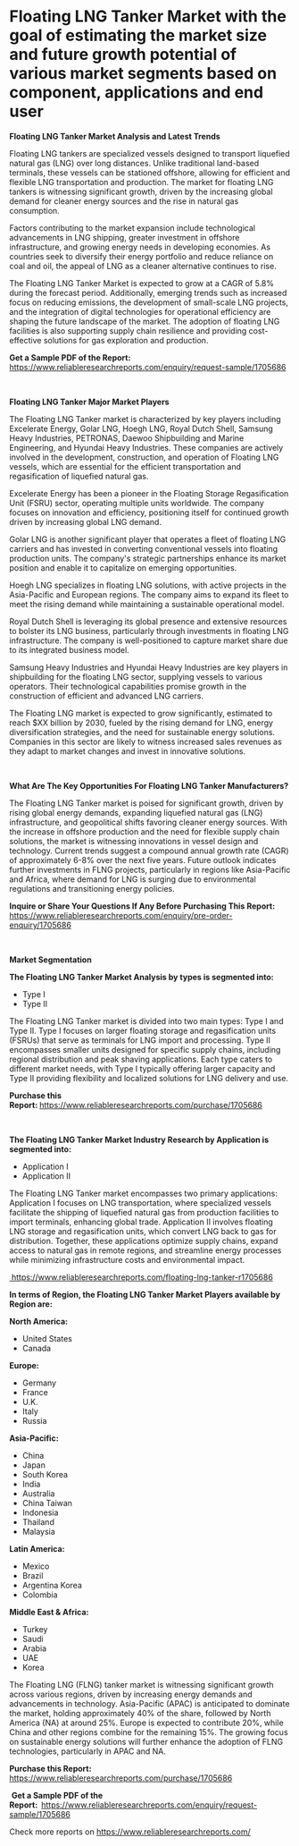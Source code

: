 <p><h1>Floating LNG Tanker Market with the goal of estimating the market size and future growth potential of various market segments based on component, applications and end user</h1></p><p><strong>Floating LNG Tanker Market Analysis and Latest Trends</strong></p>
<p><p>Floating LNG tankers are specialized vessels designed to transport liquefied natural gas (LNG) over long distances. Unlike traditional land-based terminals, these vessels can be stationed offshore, allowing for efficient and flexible LNG transportation and production. The market for floating LNG tankers is witnessing significant growth, driven by the increasing global demand for cleaner energy sources and the rise in natural gas consumption.</p><p>Factors contributing to the market expansion include technological advancements in LNG shipping, greater investment in offshore infrastructure, and growing energy needs in developing economies. As countries seek to diversify their energy portfolio and reduce reliance on coal and oil, the appeal of LNG as a cleaner alternative continues to rise.</p><p>The Floating LNG Tanker Market is expected to grow at a CAGR of 5.8% during the forecast period. Additionally, emerging trends such as increased focus on reducing emissions, the development of small-scale LNG projects, and the integration of digital technologies for operational efficiency are shaping the future landscape of the market. The adoption of floating LNG facilities is also supporting supply chain resilience and providing cost-effective solutions for gas exploration and production.</p></p>
<p><strong>Get a Sample PDF of the Report:&nbsp;</strong> <a href="https://www.reliableresearchreports.com/enquiry/request-sample/1705686?utm_campaign=3260&utm_medium=2&utm_source=Github&utm_content=ia&utm_term=27032025&utm_id=floating-lng-tanker">https://www.reliableresearchreports.com/enquiry/request-sample/1705686</a></p>
<p>&nbsp;</p>
<p><strong>Floating LNG Tanker Major Market Players</strong></p>
<p><p>The Floating LNG Tanker market is characterized by key players including Excelerate Energy, Golar LNG, Hoegh LNG, Royal Dutch Shell, Samsung Heavy Industries, PETRONAS, Daewoo Shipbuilding and Marine Engineering, and Hyundai Heavy Industries. These companies are actively involved in the development, construction, and operation of Floating LNG vessels, which are essential for the efficient transportation and regasification of liquefied natural gas.</p><p>Excelerate Energy has been a pioneer in the Floating Storage Regasification Unit (FSRU) sector, operating multiple units worldwide. The company focuses on innovation and efficiency, positioning itself for continued growth driven by increasing global LNG demand.</p><p>Golar LNG is another significant player that operates a fleet of floating LNG carriers and has invested in converting conventional vessels into floating production units. The company's strategic partnerships enhance its market position and enable it to capitalize on emerging opportunities.</p><p>Hoegh LNG specializes in floating LNG solutions, with active projects in the Asia-Pacific and European regions. The company aims to expand its fleet to meet the rising demand while maintaining a sustainable operational model.</p><p>Royal Dutch Shell is leveraging its global presence and extensive resources to bolster its LNG business, particularly through investments in floating LNG infrastructure. The company is well-positioned to capture market share due to its integrated business model.</p><p>Samsung Heavy Industries and Hyundai Heavy Industries are key players in shipbuilding for the floating LNG sector, supplying vessels to various operators. Their technological capabilities promise growth in the construction of efficient and advanced LNG carriers.</p><p>The Floating LNG market is expected to grow significantly, estimated to reach $XX billion by 2030, fueled by the rising demand for LNG, energy diversification strategies, and the need for sustainable energy solutions. Companies in this sector are likely to witness increased sales revenues as they adapt to market changes and invest in innovative solutions.</p></p>
<p>&nbsp;</p>
<p><strong>What Are The Key Opportunities For Floating LNG Tanker Manufacturers?</strong></p>
<p><p>The Floating LNG Tanker market is poised for significant growth, driven by rising global energy demands, expanding liquefied natural gas (LNG) infrastructure, and geopolitical shifts favoring cleaner energy sources. With the increase in offshore production and the need for flexible supply chain solutions, the market is witnessing innovations in vessel design and technology. Current trends suggest a compound annual growth rate (CAGR) of approximately 6-8% over the next five years. Future outlook indicates further investments in FLNG projects, particularly in regions like Asia-Pacific and Africa, where demand for LNG is surging due to environmental regulations and transitioning energy policies.</p></p>
<p><strong>Inquire or Share Your Questions If Any Before Purchasing This Report:</strong> <a href="https://www.reliableresearchreports.com/enquiry/pre-order-enquiry/1705686?utm_campaign=3260&utm_medium=2&utm_source=Github&utm_content=ia&utm_term=27032025&utm_id=floating-lng-tanker">https://www.reliableresearchreports.com/enquiry/pre-order-enquiry/1705686</a></p>
<p>&nbsp;</p>
<p><strong>Market Segmentation</strong></p>
<p><strong>The Floating LNG Tanker Market Analysis by types is segmented into:</strong></p>
<p><ul><li>Type I</li><li>Type II</li></ul></p>
<p><p>The Floating LNG Tanker market is divided into two main types: Type I and Type II. Type I focuses on larger floating storage and regasification units (FSRUs) that serve as terminals for LNG import and processing. Type II encompasses smaller units designed for specific supply chains, including regional distribution and peak shaving applications. Each type caters to different market needs, with Type I typically offering larger capacity and Type II providing flexibility and localized solutions for LNG delivery and use.</p></p>
<p><strong>Purchase this Report:&nbsp;</strong><a href="https://www.reliableresearchreports.com/purchase/1705686?utm_campaign=3260&utm_medium=2&utm_source=Github&utm_content=ia&utm_term=27032025&utm_id=floating-lng-tanker">https://www.reliableresearchreports.com/purchase/1705686</a></p>
<p>&nbsp;</p>
<p><strong>The Floating LNG Tanker Market Industry Research by Application is segmented into:</strong></p>
<p><ul><li>Application I</li><li>Application II</li></ul></p>
<p><p>The Floating LNG Tanker market encompasses two primary applications: Application I focuses on LNG transportation, where specialized vessels facilitate the shipping of liquefied natural gas from production facilities to import terminals, enhancing global trade. Application II involves floating LNG storage and regasification units, which convert LNG back to gas for distribution. Together, these applications optimize supply chains, expand access to natural gas in remote regions, and streamline energy processes while minimizing infrastructure costs and environmental impact.</p></p>
<p><a href="https://www.reliableresearchreports.com/floating-lng-tanker-r1705686?utm_campaign=3260&utm_medium=2&utm_source=Github&utm_content=ia&utm_term=27032025&utm_id=floating-lng-tanker">&nbsp;https://www.reliableresearchreports.com/floating-lng-tanker-r1705686</a></p>
<p><strong>In terms of Region, the Floating LNG Tanker Market Players available by Region are:</strong></p>
<p>
    <p> <strong> North America: </strong>
        <ul>
            <li>United States</li>
            <li>Canada</li>
        </ul>
        </p> 
    <p> <strong> Europe: </strong>
        <ul>
            <li>Germany</li>
            <li>France</li>
            <li>U.K.</li>
            <li>Italy</li>
            <li>Russia</li>
        </ul>
        </p> 
    <p> <strong> Asia-Pacific: </strong>
        <ul>
            <li>China</li>
            <li>Japan</li>
            <li>South Korea</li>
            <li>India</li>
            <li>Australia</li>
            <li>China Taiwan</li>
            <li>Indonesia</li>
            <li>Thailand</li>
            <li>Malaysia</li>
        </ul>
        </p> 
    <p> <strong> Latin America: </strong>
        <ul>
            <li>Mexico</li>
            <li>Brazil</li>
            <li>Argentina Korea</li>
            <li>Colombia</li>
        </ul>
        </p> 
    <p> <strong> Middle East & Africa: </strong>
        <ul>
            <li>Turkey</li>
            <li>Saudi</li>
            <li>Arabia</li>
            <li>UAE</li>
            <li>Korea</li>
        </ul>
    </p>
    </p>
<p><p>The Floating LNG (FLNG) tanker market is witnessing significant growth across various regions, driven by increasing energy demands and advancements in technology. Asia-Pacific (APAC) is anticipated to dominate the market, holding approximately 40% of the share, followed by North America (NA) at around 25%. Europe is expected to contribute 20%, while China and other regions combine for the remaining 15%. The growing focus on sustainable energy solutions will further enhance the adoption of FLNG technologies, particularly in APAC and NA.</p></p>
<p><strong>Purchase this Report: </strong><a href="https://www.reliableresearchreports.com/purchase/1705686?utm_campaign=3260&utm_medium=2&utm_source=Github&utm_content=ia&utm_term=27032025&utm_id=floating-lng-tanker">https://www.reliableresearchreports.com/purchase/1705686</a></p>
<p>&nbsp;<strong>Get a Sample PDF of the Report:&nbsp;&nbsp;</strong><a href="https://www.reliableresearchreports.com/enquiry/request-sample/1705686?utm_campaign=3260&utm_medium=2&utm_source=Github&utm_content=ia&utm_term=27032025&utm_id=floating-lng-tanker">https://www.reliableresearchreports.com/enquiry/request-sample/1705686</a></p>
<p><strong></strong></p>
<p>Check more reports on <a href="https://www.reliableresearchreports.com/?utm_campaign=3260&utm_medium=2&utm_source=Github&utm_content=ia&utm_term=27032025&utm_id=floating-lng-tanker">https://www.reliableresearchreports.com/</a></p>